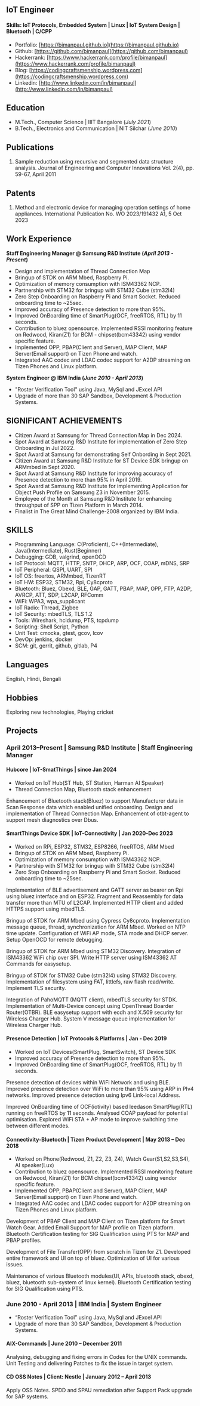 ## IoT Engineer

#### Skills: IoT Protocols, Embedded System | Linux | IoT System Design | Bluetooth | C/CPP
- Portfolio: [https://bimanpaul.github.io](https://bimanpaul.github.io)
- Github: [https://github.com/bimanpaul](https://github.com/bimanpaul)
- Hackerrank: [https://www.hackerrank.com/profile/bimanpaul](https://www.hackerrank.com/profile/bimanpaul)
- Blog: [https://codingcraftsmenship.wordpress.com](https://codingcraftsmenship.wordpress.com)
- Linkedin: [http://www.linkedin.com/in/bimanpaul](http://www.linkedin.com/in/bimanpaul)

## Education
- M.Tech., Computer Science	| IIIT Bangalore (_July 2021_)
- B.Tech., Electronics and Communication | NIT Silchar (_June 2010_)

## Publications
1. Sample reduction using recursive and segmented data structure analysis.
Journal of Engineering and Computer Innovations Vol. 2(4), pp. 59-67, April 2011

## Patents
1. Method and electronic device for managing operation settings of home appliances.
International Publication No. WO 2023/191432 A1, 5 Oct 2023

## Work Experience
**Staff Engineering Manager @ Samsung R&D Institute (_April 2013 - Present_)**
- Design and implementation of Thread Connection Map
- Bringup of STDK on ARM Mbed, Raspberry Pi.
- Optimization of memory consumption with ISM43362 NCP.
- Partnership with STM32 for bringup with STM32 Cube (stm32l4)
- Zero Step Onboarding on Raspberry Pi and Smart Socket. Reduced onboarding time to ~25sec.
- Improved accuracy of Presence detection to more than 95%.
- Improved OnBoarding time of SmartPlug(OCF, freeRTOS, RTL) by 11 seconds.
- Contribution to bluez opensource. Implemented RSSI monitoring feature on Redwood, Kiran(Z1) for BCM - chipset(bcm43342) using vendor specific feature.
- Implemented OPP, PBAP(Client and Server), MAP Client, MAP Server(Email support) on Tizen Phone and watch.
- Integrated AAC codec and LDAC codec support for A2DP streaming on Tizen Phones and Linux platform.

**System Engineer @ IBM India (_June 2010 - April 2013_)**
- "Roster Verification Tool" using Java, MySql and JExcel API
- Upgrade of more than 30 SAP Sandbox, Development & Production Systems.

## SIGNIFICANT ACHIEVEMENTS
- Citizen Award at Samsung for Thread Connection Map in Dec 2024.
- Spot Award at Samsung R&D Institute for implementation of Zero Step Onboarding  in Jul 2022.
- Spot Award at Samsung for demonstrating Self Onbording  in Sept 2021.
- Citizen Award at Samsung R&D Institute for ST Device SDK bringup on ARMmbed in Sept 2020.
- Spot Award at Samsung R&D Institute for improving accuracy of Presence detection to more than 95% in April 2019.
- Spot Award at Samsung R&D Institute  for implementing Application for Object Push Profile on Samsung Z3 in November 2015.
- Employee of the Month at Samsung R&D Institute for enhancing throughput of SPP on Tizen Platform in March 2014.
- Finalist in The Great Mind Challenge-2008 organized by IBM India.

## SKILLS
- Programming Language: C(Proficient),   C++(Intermediate), Java(Intermediate), Rust(Beginner)
- Debugging: GDB, valgrind, openOCD
- IoT Protocol: MQTT, HTTP, SNTP, DHCP, ARP, OCF, COAP, mDNS, SRP
- IoT Peripheral: QSPI, UART, SPI
- IoT OS: freertos, ARMmbed, TizenRT
- IoT HW: ESP32, STM32, Rpi, Cy8cproto
- Bluetooth:  Bluez, Obexd, BLE, GAP, GATT, PBAP, MAP, OPP, FTP, A2DP, AVRCP, ATT, SDP, L2CAP, RFComm
- WiFi:  WPA3, wpa_supplicant
- IoT Radio: Thread, Zigbee
- IoT Security: mbedTLS, TLS 1.2
- Tools: Wireshark, hcidump, PTS, tcpdump
- Scripting: Shell Script, Python
- Unit Test: cmocka, gtest, gcov, lcov
- DevOp: jenkins, docker
- SCM: git, gerrit, github, gitlab, P4

## Languages
English, Hindi, Bengali

## Hobbies
Exploring new technologies, Playing cricket

## Projects
### April 2013–Present | Samsung R&D Institute | Staff Engineering Manager

#### Hubcore | IoT-SmatThings | since Jan 2024
- Worked on IoT Hub(ST Hub, ST Station, Harman AI Speaker)
- Thread Connection Map, Bluetooth stack enhancement

Enhancement of Bluetooth stack(Bluez) to support Manufacturer data in Scan Response data which enabled unified onboarding. Design and implementation of Thread Connection Map. Enhancement of otbt-agent to support mesh diagnostics over Dbus.

#### SmartThings Device SDK | IoT-Connectivity | Jan 2020-Dec 2023
- Worked on RPi, ESP32, STM32, ESP8266, freeRTOS, ARM Mbed
- Bringup of STDK on ARM Mbed, Raspberry Pi.
- Optimization of memory consumption with ISM43362 NCP.
- Partnership with STM32 for bringup with STM32 Cube (stm32l4)
- Zero Step Onboarding on Raspberry Pi and Smart Socket. Reduced onboarding time to ~25sec.

Implementation of BLE advertisement and GATT server as bearer on Rpi using bluez interface and on ESP32. Fragment and Reassembly for data transfer more than MTU of L2CAP. Implemented HTTP client and added HTTPS support using mbedTLS.

Bringup of STDK for ARM Mbed using Cypress Cy8cproto. Implementation message queue, thread, synchronization for ARM Mbed. Worked on NTP time update. Configuration of WiFi AP mode, STA mode and DHCP server. Setup OpenOCD for remote debugging.

Bringup of STDK for ARM Mbed using STM32 Discovery.  Integration of ISM43362 WiFi chip over SPI. Write HTTP server using ISM43362  AT Commands for easysetup.

Bringup of STDK for STM32 Cube (stm32l4) using STM32 Discovery. Implementation of filesystem using FAT, littlefs, raw flash read/write. Implement TLS security.

Integration of PahoMQTT (MQTT client), mbedTLS security for STDK. Implementation of Multi-Device concept using OpenThread Boarder Router(OTBR). BLE easysetup support with ecdh and X.509 security for Wireless Charger Hub. System V message queue implementation for Wireless Charger Hub.

#### Presence Detection | IoT Protocols & Platforms | Jan  - Dec 2019
- Worked on IoT Devices(SmartPlug, SmartSwitch), ST Device SDK
- Improved accuracy of Presence detection to more than 95%.
- Improved OnBoarding time of SmartPlug(OCF, freeRTOS, RTL) by 11 seconds.

Presence detection of devices within WiFi Network and using BLE. Improved presence detection over WiFi to more than 95% using ARP in PIv4 networks. Improved presence detection using Ipv6 Link-local Address.

Improved OnBoarding time of OCF(iotivity) based leedason SmartPlug(RTL) running on freeRTOS by 11 seconds. Analysed COAP payload for potential optimisation. Explored WiFi STA + AP mode to improve switching time between different modes.

#### Connectivity-Bluetooth | Tizen Product Development | May 2013 – Dec 2018
- Worked on Phone(Redwood, Z1, Z2, Z3, Z4), Watch Gear(S1,S2,S3,S4), AI speaker(Lux)
- Contribution to bluez opensource. Implemented RSSI monitoring feature on Redwood, Kiran(Z1) for BCM chipset(bcm43342) using vendor specific feature.
- Implemented OPP, PBAP(Client and Server), MAP Client, MAP Server(Email support) on Tizen Phone and watch.
- Integrated AAC codec and LDAC codec support for A2DP streaming on Tizen Phones and Linux platform.

Development of PBAP Client and MAP Client on Tizen platform for Smart Watch Gear. Added Email Support for MAP profile on Tizen platform.  Bluetooth Certification testing for SIG Qualification using PTS for MAP and PBAP profiles.

Development of File Transfer(OPP) from scratch in Tizen for Z1. Developed entire framework and UI on top of bluez. Optimization of UI for various issues.

Maintenance of various Bluetooth modules(UI, APIs, bluetooth stack, obexd, bluez, bluetooth sub-system of linux kernel). Bluetooth Certification testing for SIG Qualification using PTS.

### June 2010 - April 2013 | IBM India | System Engineer
- “Roster Verification Tool” using Java, MySql and JExcel API
- Upgrade of more than 30 SAP Sandbox, Development & Production Systems.

#### AIX-Commands | June 2010 – December 2011
Analysing, debugging and fixing errors in Codes  for the UNIX commands. Unit Testing and delivering Patches to fix the issue in target system.

#### CD OSS Notes | Client: Nestle | January 2012 – April 2013
Apply OSS Notes. SPDD and SPAU remediation after Support Pack upgrade for SAP systems.
